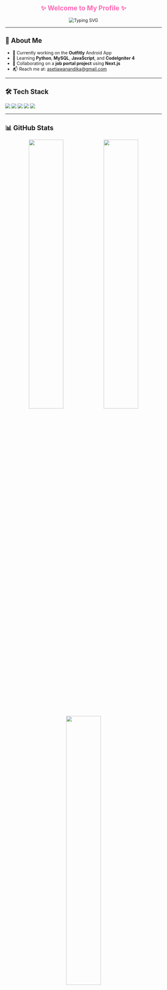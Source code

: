 <h2 align="center">
  <span style="color:#FF69B4;">
    ✨ Welcome to My Profile ✨
  </span>
</h2>

<p align="center">
  <img src="https://readme-typing-svg.demolab.com?font=Fira+Code&size=20&pause=1000&color=FF69B4&center=true&vCenter=true&width=600&lines=Hi,+I'm+Setiawan;Still+Learning,+Please+Be+Kind+🙏;Always+Improving,+One+Line+at+a+Time+💻" alt="Typing SVG" />
</p>

---

## 👋 About Me

- 🔭 Currently working on the **Outfitly** Android App  
- 🌱 Learning **Python**, **MySQL**, **JavaScript**, and **CodeIgniter 4**  
- 🤝 Collaborating on a **job portal project** using **Next.js**  
- 📬 Reach me at: asetiawanandika@gmail.com  

---

## 🛠 Tech Stack

<p>
  <img src="https://img.shields.io/badge/JavaScript-F7DF1E?style=for-the-badge&logo=javascript&logoColor=black" />
  <img src="https://img.shields.io/badge/Python-3776AB?style=for-the-badge&logo=python&logoColor=white" />
  <img src="https://img.shields.io/badge/MySQL-005E87?style=for-the-badge&logo=mysql&logoColor=white" />
  <img src="https://img.shields.io/badge/CodeIgniter-F52A0E?style=for-the-badge&logo=codeigniter&logoColor=white" />
  <img src="https://img.shields.io/badge/Android-3DDC84?style=for-the-badge&logo=android&logoColor=white" />
</p>

---

## 📊 GitHub Stats

<p align="center">
  <img src="https://github-readme-stats.vercel.app/api?username=AndikaSetiawann&show_icons=true&theme=radical" width="47%" />
  <img src="https://github-readme-streak-stats.herokuapp.com/?user=AndikaSetiawann&theme=radical" width="47%" />
</p>

<p align="center">
  <img src="https://github-readme-stats.vercel.app/api/top-langs/?username=AndikaSetiawann&layout=compact&theme=radical" width="47%" />
</p>

---

![Profile Views](https://komarev.com/ghpvc/?username=AndikaSetiawann&color=ff69b4)

---

<p align="center">
  💬 <i>"Coding isn't about being the best. It's about being better than you were yesterday."</i>
</p>
